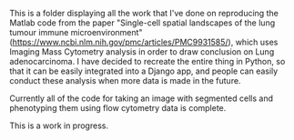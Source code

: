 This is a folder displaying all the work that I've done on reproducing the Matlab code from the paper "Single-cell spatial landscapes of the lung tumour immune microenvironment" (https://www.ncbi.nlm.nih.gov/pmc/articles/PMC9931585/), which uses Imaging Mass Cytometry analysis in order to draw conclusion on Lung adenocarcinoma. I have decided to recreate the entire thing in Python, so that it can be easily integrated into a Django app, and people can easily conduct these analysis when more data is made in the future.

Currently all of the code for taking an image with segmented cells and phenotyping them using flow cytometry data is complete. 

This is a work in progress.
